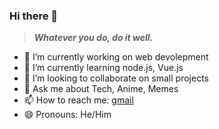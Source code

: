 ### Hi there 👋


> ***Whatever you do, do it well.***

- 🔭 I’m currently working on web devolepment
- 🌱 I’m currently learning node.js, Vue.js
- 👯 I’m looking to collaborate on small projects
- 💬 Ask me about Tech, Anime, Memes
- 📫 How to reach me: [gmail](mailto:sathish11700232@gmail.com)
- 😄 Pronouns: He/Him

